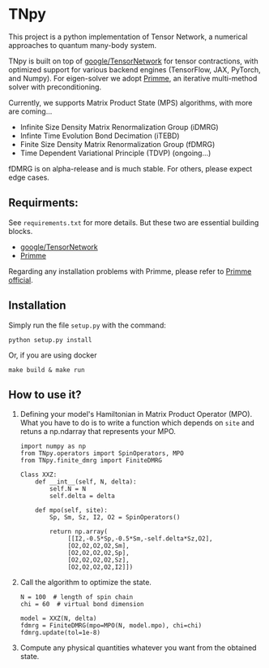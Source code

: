 # TNpy

This project is a python implementation of Tensor Network,
a numerical approaches to quantum many-body system.
  

TNpy is built on top of [google/TensorNetwork](https://github.com/google/TensorNetwork) for tensor contractions, 
with optimized support for various backend engines (TensorFlow, JAX, PyTorch, and Numpy). 
For eigen-solver we adopt [Primme](https://github.com/primme/primme),
an iterative multi-method solver with preconditioning.

Currently, we supports Matrix Product State (MPS) algorithms, 
with more are coming...
 
* Infinite Size Density Matrix Renormalization Group (iDMRG)
* Infinte Time Evolution Bond Decimation (iTEBD)
* Finite Size Density Matrix Renormalization Group (fDMRG)
* Time Dependent Variational Principle (TDVP) (ongoing...)

fDMRG is on alpha-release and is much stable. 
For others, please expect edge cases.

## Requirments:

See `requirements.txt` for more details.
But these two are essential building blocks.

  * [google/TensorNetwork](https://github.com/google/TensorNetwork)
  * [Primme](https://github.com/primme/primme)

Regarding any installation problems with Primme,
please refer to [Primme official](http://www.cs.wm.edu/~andreas/software/). 

## Installation
Simply run the file `setup.py` with the command:    
```
python setup.py install    
```
Or, if you are using docker 
```
make build & make run
```
    
## How to use it?
1. Defining your model's Hamiltonian in Matrix Product Operator (MPO).
 What you have to do is to write a function which depends on `site` and retuns a np.ndarray that represents your MPO.

   ```
   import numpy as np
   from TNpy.operators import SpinOperators, MPO
   from TNpy.finite_dmrg import FiniteDMRG
   
   Class XXZ:
       def __int__(self, N, delta):
           self.N = N
           self.delta = delta
           
       def mpo(self, site):
           Sp, Sm, Sz, I2, O2 = SpinOperators()
           
           return np.array(
                [[I2,-0.5*Sp,-0.5*Sm,-self.delta*Sz,O2],
                [O2,O2,O2,O2,Sm],
                [O2,O2,O2,O2,Sp],
                [O2,O2,O2,O2,Sz],
                [O2,O2,O2,O2,I2]])
   ```
2. Call the algorithm to optimize the state. 
   
   ```
   N = 100  # length of spin chain
   chi = 60  # virtual bond dimension 
   
   model = XXZ(N, delta)
   fdmrg = FiniteDMRG(mpo=MPO(N, model.mpo), chi=chi)
   fdmrg.update(tol=1e-8)
   ```
3. Compute any physical quantities whatever you want from the obtained state.
